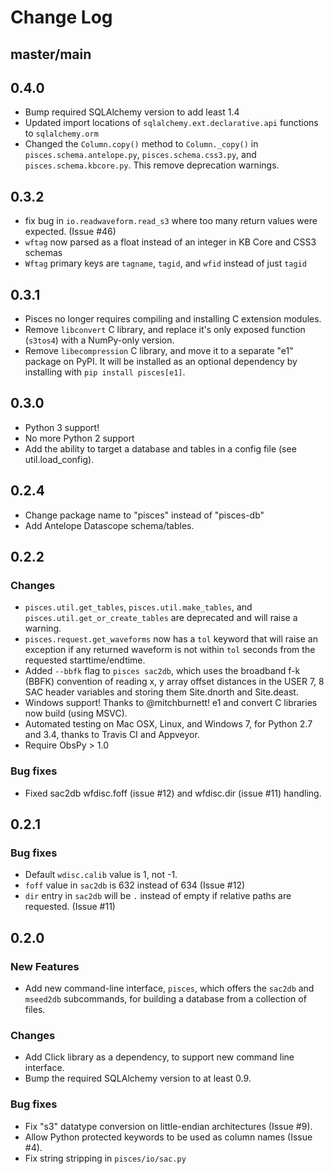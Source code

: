 # Change Log

## master/main

## 0.4.0
* Bump required SQLAlchemy version to add least 1.4
* Updated import locations of `sqlalchemy.ext.declarative.api` functions to `sqlalchemy.orm`
* Changed the `Column.copy()` method to `Column._copy()` in `pisces.schema.antelope.py`, 
  `pisces.schema.css3.py`, and `pisces.schema.kbcore.py`.  This remove deprecation warnings.

## 0.3.2

* fix bug in `io.readwaveform.read_s3` where too many return values were expected. (Issue #46)
* `wftag` now parsed as a float instead of an integer in KB Core and CSS3 schemas
* `Wftag` primary keys are `tagname`, `tagid`, and `wfid` instead of just `tagid`

## 0.3.1

* Pisces no longer requires compiling and installing C extension modules.
* Remove `libconvert` C library, and replace it's only exposed function (`s3tos4`)
  with a NumPy-only version.
* Remove `libecompression` C library, and move it to a separate "e1" package on PyPI.
  It will be installed as an optional dependency by installing with `pip install pisces[e1]`.
## 0.3.0

* Python 3 support!
* No more Python 2 support
* Add the ability to target a database and tables in a config file (see util.load_config).

## 0.2.4

* Change package name to "pisces" instead of "pisces-db"
* Add Antelope Datascope schema/tables.

## 0.2.2

### Changes

* `pisces.util.get_tables`, `pisces.util.make_tables`, and
  `pisces.util.get_or_create_tables` are deprecated and will raise a warning.
* `pisces.request.get_waveforms` now has a `tol` keyword that will raise an
  exception if any returned waveform is not within `tol` seconds from the
  requested starttime/endtime.
* Added `--bbfk` flag to `pisces sac2db`, which uses the broadband f-k (BBFK)
  convention of reading x, y array offset distances in the USER 7, 8 SAC
  header variables and storing them Site.dnorth and Site.deast.
* Windows support!  Thanks to @mitchburnett!  e1 and convert C libraries now
  build (using MSVC).
* Automated testing on Mac OSX, Linux, and Windows 7, for Python 2.7 and 3.4,
  thanks to Travis CI and Appveyor.
* Require ObsPy > 1.0

### Bug fixes

* Fixed sac2db wfdisc.foff (issue #12) and wfdisc.dir (issue #11) handling.


## 0.2.1

### Bug fixes

* Default `wdisc.calib` value is 1, not -1.
* `foff` value in `sac2db` is 632 instead of 634 (Issue #12)
* `dir` entry in `sac2db` will be `.` instead of empty if relative paths are
   requested. (Issue #11)


## 0.2.0

### New Features

* Add new command-line interface, `pisces`, which offers the `sac2db` and
  `mseed2db` subcommands, for building a database from a collection of files.

### Changes

* Add Click library as a dependency, to support new command line interface.
* Bump the required SQLAlchemy version to at least 0.9.

### Bug fixes

* Fix "s3" datatype conversion on little-endian architectures (Issue #9).
* Allow Python protected keywords to be used as column names (Issue #4).
* Fix string stripping in `pisces/io/sac.py`
